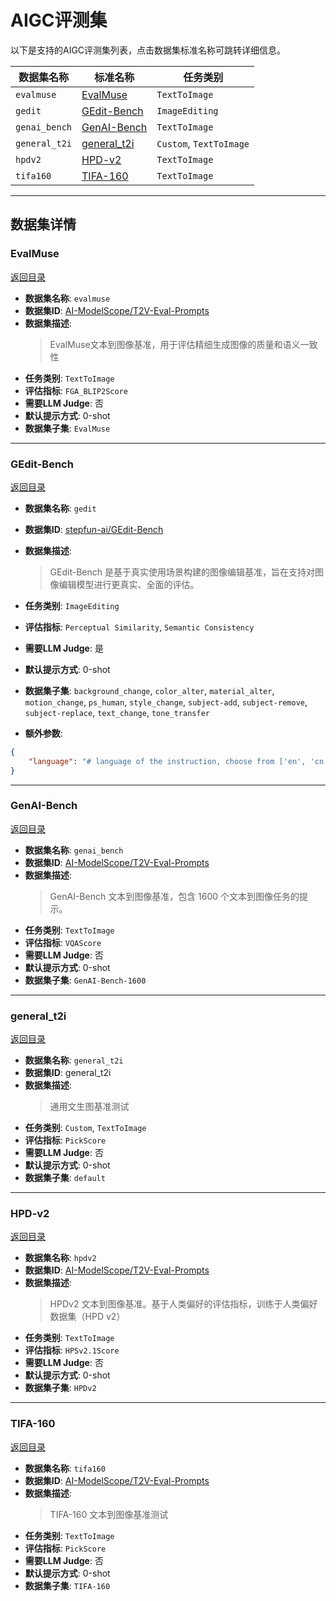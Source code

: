 # AIGC评测集

以下是支持的AIGC评测集列表，点击数据集标准名称可跳转详细信息。

| 数据集名称 | 标准名称 | 任务类别 |
|------------|----------|----------|
| `evalmuse` | [EvalMuse](#evalmuse) | `TextToImage` |
| `gedit` | [GEdit-Bench](#gedit-bench) | `ImageEditing` |
| `genai_bench` | [GenAI-Bench](#genai-bench) | `TextToImage` |
| `general_t2i` | [general_t2i](#general_t2i) | `Custom`, `TextToImage` |
| `hpdv2` | [HPD-v2](#hpd-v2) | `TextToImage` |
| `tifa160` | [TIFA-160](#tifa-160) | `TextToImage` |

---

## 数据集详情

### EvalMuse

[返回目录](#aigc评测集)
- **数据集名称**: `evalmuse`
- **数据集ID**: [AI-ModelScope/T2V-Eval-Prompts](https://modelscope.cn/datasets/AI-ModelScope/T2V-Eval-Prompts/summary)
- **数据集描述**:
  > EvalMuse文本到图像基准，用于评估精细生成图像的质量和语义一致性
- **任务类别**: `TextToImage`
- **评估指标**: `FGA_BLIP2Score`
- **需要LLM Judge**: 否
- **默认提示方式**: 0-shot
- **数据集子集**: `EvalMuse`


---

### GEdit-Bench

[返回目录](#aigc评测集)
- **数据集名称**: `gedit`
- **数据集ID**: [stepfun-ai/GEdit-Bench](https://modelscope.cn/datasets/stepfun-ai/GEdit-Bench/summary)
- **数据集描述**:
  > GEdit-Bench 是基于真实使用场景构建的图像编辑基准，旨在支持对图像编辑模型进行更真实、全面的评估。
- **任务类别**: `ImageEditing`
- **评估指标**: `Perceptual Similarity`, `Semantic Consistency`
- **需要LLM Judge**: 是
- **默认提示方式**: 0-shot
- **数据集子集**: `background_change`, `color_alter`, `material_alter`, `motion_change`, `ps_human`, `style_change`, `subject-add`, `subject-remove`, `subject-replace`, `text_change`, `tone_transfer`

- **额外参数**: 
```json
{
    "language": "# language of the instruction, choose from ['en', 'cn'], default to `en`"
}
```

---

### GenAI-Bench

[返回目录](#aigc评测集)
- **数据集名称**: `genai_bench`
- **数据集ID**: [AI-ModelScope/T2V-Eval-Prompts](https://modelscope.cn/datasets/AI-ModelScope/T2V-Eval-Prompts/summary)
- **数据集描述**:
  > GenAI-Bench 文本到图像基准，包含 1600 个文本到图像任务的提示。
- **任务类别**: `TextToImage`
- **评估指标**: `VQAScore`
- **需要LLM Judge**: 否
- **默认提示方式**: 0-shot
- **数据集子集**: `GenAI-Bench-1600`


---

### general_t2i

[返回目录](#aigc评测集)
- **数据集名称**: `general_t2i`
- **数据集ID**: general_t2i
- **数据集描述**:
  > 通用文生图基准测试
- **任务类别**: `Custom`, `TextToImage`
- **评估指标**: `PickScore`
- **需要LLM Judge**: 否
- **默认提示方式**: 0-shot
- **数据集子集**: `default`


---

### HPD-v2

[返回目录](#aigc评测集)
- **数据集名称**: `hpdv2`
- **数据集ID**: [AI-ModelScope/T2V-Eval-Prompts](https://modelscope.cn/datasets/AI-ModelScope/T2V-Eval-Prompts/summary)
- **数据集描述**:
  > HPDv2 文本到图像基准。基于人类偏好的评估指标，训练于人类偏好数据集（HPD v2）
- **任务类别**: `TextToImage`
- **评估指标**: `HPSv2.1Score`
- **需要LLM Judge**: 否
- **默认提示方式**: 0-shot
- **数据集子集**: `HPDv2`


---

### TIFA-160

[返回目录](#aigc评测集)
- **数据集名称**: `tifa160`
- **数据集ID**: [AI-ModelScope/T2V-Eval-Prompts](https://modelscope.cn/datasets/AI-ModelScope/T2V-Eval-Prompts/summary)
- **数据集描述**:
  > TIFA-160 文本到图像基准测试
- **任务类别**: `TextToImage`
- **评估指标**: `PickScore`
- **需要LLM Judge**: 否
- **默认提示方式**: 0-shot
- **数据集子集**: `TIFA-160`

